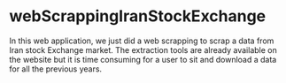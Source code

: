 # webScrappingIranStockExchange
In this web application, we just did a web scrapping to scrap a data from Iran stock Exchange market. The extraction tools are already available on the website but it is time consuming for a user to sit and download a data for all the previous years.
